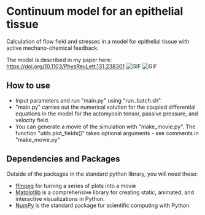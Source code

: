 # Continuum model for an epithelial tissue
Calculation of flow field and stresses in a model for epithelial tissue with active mechano-chemical feedback. 

The model is described in my paper here: https://doi.org/10.1103/PhysRevLett.131.238301 
![GIF](https://github.com/aondoyima/mechano-chemical-model/blob/main/mov_oscstate_6x6.gif)
![GIF](mov_oscstate_gmdotxx.gif)

## How to use
- Input parameters and run "main.py" using "run_batch.sh". 
- "main.py" carries out the numerical solution for the coupled differential equations in the model for the actomyosin tensor, passive pressure, and velocity field.
- You can generate a movie of the simulation with "make_movie.py". The function "utils.plot_fields()" takes optional arguments - see comments in "make_movie.py"

## Dependencies and Packages
Outside of the packages in the standard python library, you will need these:
- [ffmpeg](https://ffmpeg.org/) for turning a series of plots into a movie
- [Matplotlib](https://matplotlib.org/) is a comprehensive library for creating static, animated, and interactive visualizations in Python.
- [NumPy](https://numpy.org/) is the standard package for scientific computing with Python
